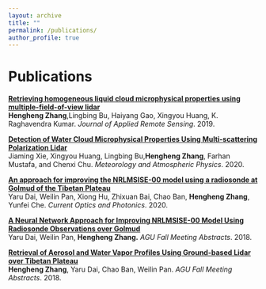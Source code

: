 ```yaml
---
layout: archive
title: ""
permalink: /publications/
author_profile: true
---
```


# <i class="fa fa-fw fa-copy"></i> Publications #

<p>
<b><a href="http://henghengniceman.github.io/files/CV-HenghengZhang.pdf">Retrieving homogeneous liquid cloud microphysical properties using multiple-field-of-view lidar</a></b><br> 
<b>Hengheng Zhang</b>,Lingbing Bu, Haiyang Gao, Xingyou Huang, K. Raghavendra Kumar. <i>Journal of Applied Remote Sensing</i>. 2019.<br>
</p>

<p>
<b><a href="https://www.osapublishing.org/copp/abstract.cfm?uri=copp-4-3-174">Detection of Water Cloud Microphysical Properties Using Multi-scattering Polarization Lidar</a></b><br> 
Jiaming Xie, Xingyou Huang, Lingbing Bu,<b>Hengheng Zhang</b>, Farhan Mustafa, and Chenxi Chu. <i>Meteorology and Atmospheric Physics</i>. 2020.<br>
</p>

<p>
<b><a href="">An approach for improving the NRLMSISE-00 model using a radiosonde at Golmud of the Tibetan Plateau</a></b><br> 
Yaru Dai, Weilin Pan, Xiong Hu, Zhixuan Bai, Chao Ban, <b>Hengheng Zhang</b>, Yunfei Che. <i>Current Optics and Photonics</i>. 2020.<br>
</p>


<p>
<b><a href="https://ui.adsabs.harvard.edu/abs/2018AGUFM.A51O2414D/abstract">A Neural Network Approach for Improving NRLMSISE-00 Model Using Radiosonde Observations over Golmud</a></b><br> 
Yaru Dai, Weilin Pan, <b>Hengheng Zhang.</b> <i>AGU Fall Meeting Abstracts</i>. 2018.<br>
</p>


<p>
<b><a href="https://ui.adsabs.harvard.edu/abs/2018AGUFM.A31P3165Z/abstract">Retrieval of Aerosol and Water Vapor Profiles Using Ground-based Lidar over Tibetan Plateau</a></b><br> 
<b>Hengheng Zhang</b>, Yaru Dai, Chao Ban, Weilin Pan. <i>AGU Fall Meeting Abstracts</i>. 2018.<br>
</p>
